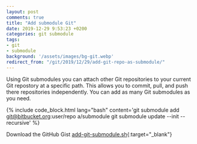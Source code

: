 ```yaml
---
layout: post
comments: true
title: "Add submodule Git"
date: 2019-12-29 9:53:23 +0200
categories: git submodule
tags:
- git
- submodule
background: '/assets/images/bg-git.webp'
redirect_from: "/git/2019/12/29/add-git-repo-as-submodule/"
---
```


Using Git submodules you can attach other Git repositories to your current Git repostory at a specific path. This allows you to commit, pull, and push there repositories independently. You can add as many Git submodules as you need.

{% include code_block.html lang="bash" content='git submodule add git@bitbucket.org:user/repo a/submodule
git submodule update --init --recursive' %}

Download the GitHub Gist [add-git-submodule.sh](https://gist.github.com/carlesloriente/d5373b80d541598028af74904f232126){:target="_blank"}
